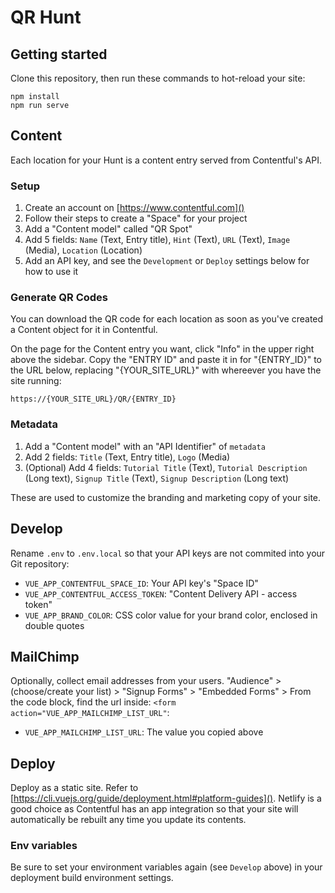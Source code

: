 # QR Hunt

## Getting started

Clone this repository, then run these commands to hot-reload your site:

```console
npm install
npm run serve
```

## Content

Each location for your Hunt is a content entry served from Contentful's API.

### Setup

1. Create an account on [https://www.contentful.com]()
2. Follow their steps to create a "Space" for your project
3. Add a "Content model" called "QR Spot"
4. Add 5 fields: `Name` (Text, Entry title), `Hint` (Text), `URL` (Text), `Image` (Media), `Location` (Location)
5. Add an API key, and see the `Development` or `Deploy` settings below for how to use it

### Generate QR Codes

You can download the QR code for each location as soon as you've created a Content object for it in Contentful.

On the page for the Content entry you want, click "Info" in the upper right above the sidebar. Copy the "ENTRY ID" and paste it in for "{ENTRY_ID}" to the URL below, replacing "{YOUR_SITE_URL}" with whereever you have the site running:

`https://{YOUR_SITE_URL}/QR/{ENTRY_ID}`

### Metadata

1. Add a "Content model" with an "API Identifier" of `metadata`
2. Add 2 fields: `Title` (Text, Entry title), `Logo` (Media)
3. (Optional) Add 4 fields: `Tutorial Title` (Text), `Tutorial Description` (Long text), `Signup Title` (Text), `Signup Description` (Long text)

These are used to customize the branding and marketing copy of your site.

## Develop

Rename `.env` to `.env.local` so that your API keys are not commited into your Git repository:
- `VUE_APP_CONTENTFUL_SPACE_ID`: Your API key's "Space ID"
- `VUE_APP_CONTENTFUL_ACCESS_TOKEN`: "Content Delivery API - access token"
- `VUE_APP_BRAND_COLOR`: CSS color value for your brand color, enclosed in double quotes

## MailChimp

Optionally, collect email addresses from your users. "Audience" > (choose/create your list) > "Signup Forms" > "Embedded Forms" > From the code block, find the url inside: `<form action="VUE_APP_MAILCHIMP_LIST_URL"`:
- `VUE_APP_MAILCHIMP_LIST_URL`: The value you copied above

## Deploy

Deploy as a static site. Refer to [https://cli.vuejs.org/guide/deployment.html#platform-guides](). Netlify is a good choice as Contentful has an app integration so that your site will automatically be rebuilt any time you update its contents.

### Env variables

Be sure to set your environment variables again (see `Develop` above) in your deployment build environment settings.
